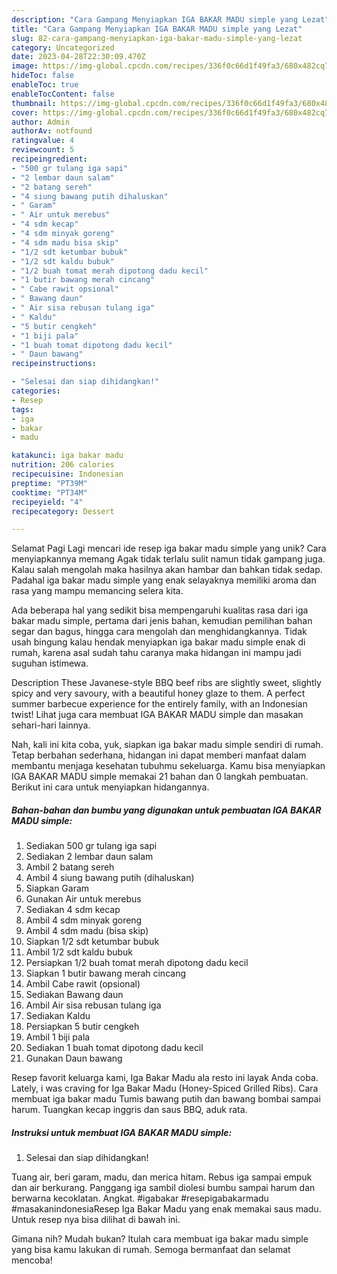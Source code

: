 ```yaml
---
description: "Cara Gampang Menyiapkan IGA BAKAR MADU simple yang Lezat"
title: "Cara Gampang Menyiapkan IGA BAKAR MADU simple yang Lezat"
slug: 82-cara-gampang-menyiapkan-iga-bakar-madu-simple-yang-lezat
category: Uncategorized
date: 2023-04-28T22:30:09.470Z
image: https://img-global.cpcdn.com/recipes/336f0c66d1f49fa3/680x482cq70/iga-bakar-madu-simple-foto-resep-utama.jpg
hideToc: false
enableToc: true
enableTocContent: false
thumbnail: https://img-global.cpcdn.com/recipes/336f0c66d1f49fa3/680x482cq70/iga-bakar-madu-simple-foto-resep-utama.jpg
cover: https://img-global.cpcdn.com/recipes/336f0c66d1f49fa3/680x482cq70/iga-bakar-madu-simple-foto-resep-utama.jpg
author: Admin
authorAv: notfound
ratingvalue: 4
reviewcount: 5
recipeingredient:
- "500 gr tulang iga sapi"
- "2 lembar daun salam"
- "2 batang sereh"
- "4 siung bawang putih dihaluskan"
- " Garam"
- " Air untuk merebus"
- "4 sdm kecap"
- "4 sdm minyak goreng"
- "4 sdm madu bisa skip"
- "1/2 sdt ketumbar bubuk"
- "1/2 sdt kaldu bubuk"
- "1/2 buah tomat merah dipotong dadu kecil"
- "1 butir bawang merah cincang"
- " Cabe rawit opsional"
- " Bawang daun"
- " Air sisa rebusan tulang iga"
- " Kaldu"
- "5 butir cengkeh"
- "1 biji pala"
- "1 buah tomat dipotong dadu kecil"
- " Daun bawang"
recipeinstructions:

- "Selesai dan siap dihidangkan!"
categories:
- Resep
tags:
- iga
- bakar
- madu

katakunci: iga bakar madu 
nutrition: 206 calories
recipecuisine: Indonesian
preptime: "PT39M"
cooktime: "PT34M"
recipeyield: "4"
recipecategory: Dessert

---
```



Selamat Pagi Lagi mencari ide resep iga bakar madu simple yang unik? Cara menyiapkannya memang Agak tidak terlalu sulit namun tidak gampang juga. Kalau salah mengolah maka hasilnya akan hambar dan bahkan tidak sedap. Padahal iga bakar madu simple yang enak selayaknya memiliki aroma dan rasa yang mampu memancing selera kita.


Ada beberapa hal yang sedikit bisa mempengaruhi kualitas rasa dari iga bakar madu simple, pertama dari jenis bahan, kemudian pemilihan bahan segar dan bagus, hingga cara mengolah dan menghidangkannya. Tidak usah bingung kalau hendak menyiapkan iga bakar madu simple enak di rumah, karena asal sudah tahu caranya maka hidangan ini mampu jadi suguhan istimewa.

Description These Javanese-style BBQ beef ribs are slightly sweet, slightly spicy and very savoury, with a beautiful honey glaze to them. A perfect summer barbecue experience for the entirely family, with an Indonesian twist! Lihat juga cara membuat IGA BAKAR MADU simple dan masakan sehari-hari lainnya.


Nah, kali ini kita coba, yuk, siapkan iga bakar madu simple sendiri di rumah. Tetap berbahan sederhana, hidangan ini dapat memberi manfaat dalam membantu menjaga kesehatan tubuhmu sekeluarga. Kamu bisa menyiapkan IGA BAKAR MADU simple memakai 21 bahan dan 0 langkah pembuatan. Berikut ini cara untuk menyiapkan hidangannya.

<!--inarticleads1-->

##### Bahan-bahan dan bumbu yang digunakan untuk pembuatan IGA BAKAR MADU simple:

1. Sediakan 500 gr tulang iga sapi
1. Sediakan 2 lembar daun salam
1. Ambil 2 batang sereh
1. Ambil 4 siung bawang putih (dihaluskan)
1. Siapkan  Garam
1. Gunakan  Air untuk merebus
1. Sediakan 4 sdm kecap
1. Ambil 4 sdm minyak goreng
1. Ambil 4 sdm madu (bisa skip)
1. Siapkan 1/2 sdt ketumbar bubuk
1. Ambil 1/2 sdt kaldu bubuk
1. Persiapkan 1/2 buah tomat merah dipotong dadu kecil
1. Siapkan 1 butir bawang merah cincang
1. Ambil  Cabe rawit (opsional)
1. Sediakan  Bawang daun
1. Ambil  Air sisa rebusan tulang iga
1. Sediakan  Kaldu
1. Persiapkan 5 butir cengkeh
1. Ambil 1 biji pala
1. Sediakan 1 buah tomat dipotong dadu kecil
1. Gunakan  Daun bawang


Resep favorit keluarga kami, Iga Bakar Madu ala resto ini layak Anda coba. Lately, i was craving for Iga Bakar Madu (Honey-Spiced Grilled Ribs). Cara membuat iga bakar madu Tumis bawang putih dan bawang bombai sampai harum. Tuangkan kecap inggris dan saus BBQ, aduk rata. 

<!--inarticleads2-->

##### Instruksi untuk membuat IGA BAKAR MADU simple:


1. Selesai dan siap dihidangkan!

Tuang air, beri garam, madu, dan merica hitam. Rebus iga sampai empuk dan air berkurang. Panggang iga sambil diolesi bumbu sampai harum dan berwarna kecoklatan. Angkat. #igabakar #resepigabakarmadu #masakanindonesiaResep Iga Bakar Madu yang enak memakai saus madu. Untuk resep nya bisa dilihat di bawah ini. 

Gimana nih? Mudah bukan? Itulah cara membuat iga bakar madu simple yang bisa kamu lakukan di rumah. Semoga bermanfaat dan selamat mencoba!
